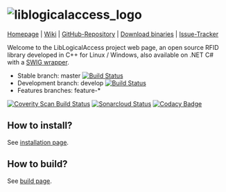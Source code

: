 ![liblogicalaccess_logo](https://liblogicalaccess.com/images/lla_logo.png)
=============

[Homepage](https://liblogicalaccess.com) | 
[Wiki](https://github.com/liblogicalaccess/liblogicalaccess/wiki) |
[GitHub-Repository](https://github.com/liblogicalaccess/liblogicalaccess) | 
[Download binaries](https://github.com/liblogicalaccess/liblogicalaccess/releases) |
[Issue-Tracker](https://github.com/liblogicalaccess/liblogicalaccess/issues)

Welcome to the LibLogicalAccess project web page, an open source RFID library developed in C++ for Linux / Windows, also available on .NET C# with a [SWIG wrapper](https://github.com/liblogicalaccess/liblogicalaccess-swig).


  * Stable branch: master [![Build Status](https://github.com/liblogicalaccess/liblogicalaccess/actions/workflows/build.yml/badge.svg?branch=master)](https://github.com/liblogicalaccess/liblogicalaccess/actions/workflows/build.yml)
  * Development branch: develop [![Build Status](https://github.com/liblogicalaccess/liblogicalaccess/actions/workflows/build.yml/badge.svg?branch=develop)](https://github.com/liblogicalaccess/liblogicalaccess/actions/workflows/build.yml)
  * Features branches: feature-*

[![Coverity Scan Build Status](https://scan.coverity.com/projects/2286/badge.svg)](https://scan.coverity.com/projects/2286)
[![Sonarcloud Status](https://sonarcloud.io/api/project_badges/measure?project=liblogicalaccess_liblogicalaccess&metric=alert_status)](https://sonarcloud.io/dashboard?id=liblogicalaccess_liblogicalaccess)
[![Codacy Badge](https://app.codacy.com/project/badge/Grade/e5546aa698214fe981729710f48269a5)](https://www.codacy.com/gh/liblogicalaccess/liblogicalaccess/dashboard?utm_source=github.com&amp;utm_medium=referral&amp;utm_content=liblogicalaccess/liblogicalaccess&amp;utm_campaign=Badge_Grade)

How to install?
----------------
See [installation page](https://github.com/liblogicalaccess/liblogicalaccess/wiki/Install-LibLogicalAccess).


How to build?
----------------
See [build page](https://github.com/liblogicalaccess/liblogicalaccess/wiki/Build-Liblogicalaccess).
